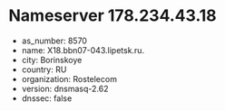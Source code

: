 # Nameserver 178.234.43.18

* as_number: 8570
* name: X18.bbn07-043.lipetsk.ru.
* city: Borinskoye
* country: RU
* organization: Rostelecom
* version: dnsmasq-2.62
* dnssec: false
